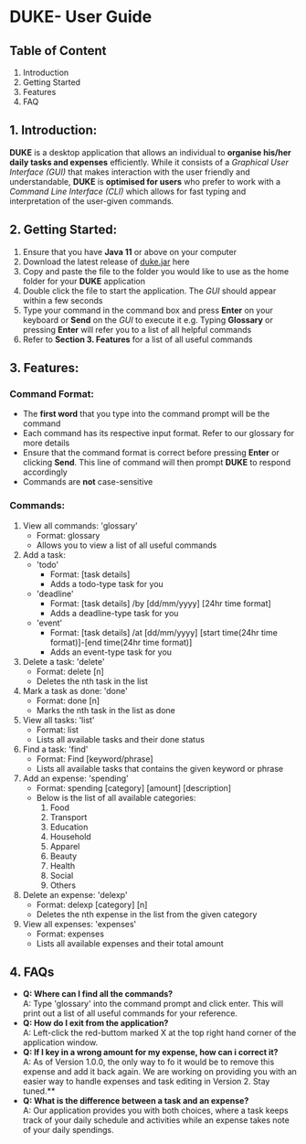 # **DUKE**- User Guide

## Table of Content
1. Introduction
1. Getting Started
1. Features
1. FAQ

## 1. Introduction:
**DUKE** is a desktop application that allows an individual to **organise his/her daily tasks and expenses** efficiently. While it consists of a *Graphical User Interface (GUI)* that makes interaction with the user friendly and understandable, **DUKE** is **optimised for users** who prefer to work with a *Command Line Interface (CLI)* which allows for fast typing and interpretation of the user-given commands.

## 2. Getting Started:
1. Ensure that you have **Java 11** or above on your computer
1. Download the latest release of [duke.jar](https://github.com/cheeyou/duke/releases/tag/V1.0.0) here
1. Copy and paste the file to the folder you would like to use as the home folder for your **DUKE** application
1. Double click the file to start the application. The *GUI* should appear within a few seconds
1. Type your command in the command box and press **Enter** on your keyboard or **Send** on the *GUI* to execute it
	e.g. Typing **Glossary** or pressing **Enter** will refer you to a list of all helpful commands
1. Refer to **Section 3. Features** for a list of all useful commands

## 3. Features:
### Command Format:
* The **first word** that you type into the command prompt will be the command
* Each command has its respective input format. Refer to our glossary for more details
* Ensure that the command format is correct before pressing **Enter** or clicking **Send**. This line of command will then prompt **DUKE** to respond accordingly
* Commands are **not** case-sensitive

### Commands: 
1. View all commands: 'glossary'
    * Format: glossary
    * Allows you to view a list of all useful commands
1. Add a task:
    * 'todo' 
        * Format: [task details]
        * Adds a todo-type task for you
    * 'deadline' 
        * Format: [task details] /by [dd/mm/yyyy] [24hr time format]
        * Adds a deadline-type task for you
    * 'event' 
        * Format: [task details] /at [dd/mm/yyyy] [start time(24hr time format)]-[end time(24hr time format)]
        * Adds an event-type task for you
1. Delete a task: 'delete'
    * Format: delete [n]
    * Deletes the nth task in the list
1. Mark a task as done: 'done'
    * Format: done [n]
    * Marks the nth task in the list as done
1. View all tasks: 'list'
    * Format: list
    * Lists all available tasks and their done status
1. Find a task: 'find'
    * Format: Find [keyword/phrase]
    * Lists all available tasks that contains the given keyword or phrase
1. Add an expense: 'spending'
    * Format: spending [category] [amount] [description]
    * Below is the list of all available categories:
        1. Food
        1. Transport
        1. Education
        1. Household
        1. Apparel
        1. Beauty
        1. Health
        1. Social
        1. Others
1. Delete an expense: 'delexp'
    * Format: delexp [category] [n]
    * Deletes the nth expense in the list from the given category
1. View all expenses: 'expenses'
    * Format: expenses
    * Lists all available expenses and their total amount

## 4. FAQs
* **Q: Where can I find all the commands?**  
  A: Type 'glossary' into the command prompt and click enter. This will print out a list of all useful commands for your reference.  
* **Q: How do I exit from the application?**  
  A: Left-click the red-buttom marked X at the top right hand corner of the application window.  
* **Q: If I key in a wrong amount for my expense, how can i correct it?**  
  A: As of Version 1.0.0, the only way to fo it would be to remove this expense and add it back again. We are working on providing you with an easier way to handle expenses and task editing in Version 2. Stay tuned.**  
* **Q: What is the difference between a task and an expense?**  
  A: Our application provides you with both choices, where a task keeps track of your daily schedule and activities while an expense takes note of your daily spendings.  







